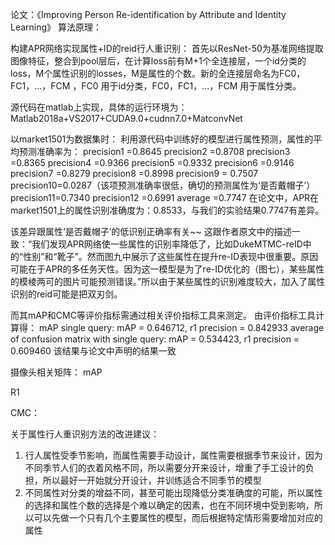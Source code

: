 论文：《Improving Person Re-identification by Attribute and Identity Learning》
算法原理：
 
构建APR网络实现属性+ID的reid行人重识别：
首先以ResNet-50为基准网络提取图像特征，整合到pool层后，在计算loss前有M+1个全连接层，一个id分类的loss，M个属性识别的losses，M是属性的个数。新的全连接层命名为FC0，FC1，...，FCM ，FC0 用于id分类，FC0，FC1，...，FCM 用于属性分类。

源代码在matlab上实现，具体的运行环境为：
Matlab2018a+VS2017+CUDA9.0+cudnn7.0+MatconvNet

以market1501为数据集时：
利用源代码中训练好的模型进行属性预测，属性的平均预测准确率为：
precision1 =0.8645
precision2 =0.8708
precision3 =0.8365
precision4 =0.9366
precision5 =0.9332
precision6 =0.9146
precision7 =0.8279
precision8 =0.8998
precision9 = 0.7507
precision10=0.0287（该项预测准确率很低，确切的预测属性为‘是否戴帽子’）         
precision11=0.7340
precision12 =0.6991
average =0.7747
在论文中，APR在market1501上的属性识别准确度为：0.8533，与我们的实验结果0.7747有差异。
 
该差异跟属性‘是否戴帽子’的低识别正确率有关~~
这跟作者原文中的描述一致：“我们发现APR网络使一些属性的识别率降低了，比如DukeMTMC-reID中的“性别”和“靴子”。然而图九中展示了这些属性在提升re-ID表现中很重要。原因可能在于APR的多任务天性。因为这一模型是为了re-ID优化的（图七），某些属性的模棱两可的图片可能预测错误。”所以由于某些属性的识别难度较大，加入了属性识别的reid可能是把双刃剑。

而其mAP和CMC等评价指标需通过相关评价指标工具来测定。
由评价指标工具计算得：
mAP
single query:                             mAP = 0.646712, r1 precision = 0.842933
average of confusion matrix with single query:  mAP = 0.534423, r1 precision = 0.609460
该结果与论文中声明的结果一致
 
摄像头相关矩阵：
mAP
 
R1
 
CMC：
 

关于属性行人重识别方法的改进建议：
1.	行人属性受季节影响，而属性需要手动设计，属性需要根据季节来设计，因为不同季节人们的衣着风格不同，所以需要分开来设计，增重了手工设计的负担，所以最好一开始就分开设计，并训练适合不同季节的模型
2.	不同属性对分类的增益不同，甚至可能出现降低分类准确度的可能，所以属性的选择和属性个数的选择是个难以确定的因素，也在不同环境中受到影响，所以可以先做一个只有几个主要属性的模型，而后根据特定情形需要增加对应的属性


